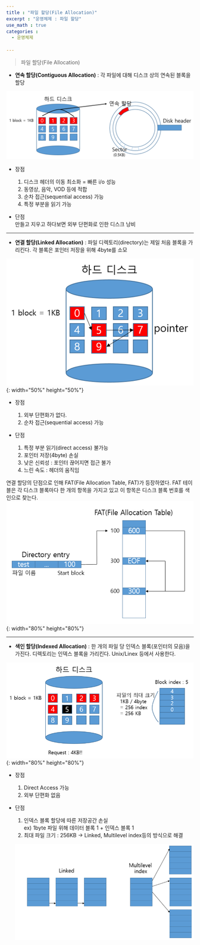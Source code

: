 ```yaml
---
title : "파일 할당(File Allocation)"
excerpt : "운영체제 : 파일 할당"
use_math : true
categories :
  - 운영체제

---
```


> 파일 할당(File Allocation)

- **연속 할당(Contiguous Allocation)** : 각 파일에 대해 디스크 상의 연속된 블록을 할당    

![](/assets/images/파일할당1.png)   
- 장점  
  1. 디스크 헤더의 이동 최소화 = 빠른 i/o 성능  
  2. 동영상, 음악, VOD 등에 적합  
  3. 순차 접근(sequential access) 가능  
  4. 특정 부분을 읽기 가능  

- 단점  
  만들고 지우고 하다보면 외부 단편화로 인한 디스크 낭비  

---

- **연결 할당(Linked Allocation)** : 파일 디렉토리(directory)는 제일 처음 블록을 가리킨다. 각 블록은 포인터 저장을 위해 4byte를 소모    

![](/assets/images/파일할당2.png){: width="50%" height="50%"}  

- 장점   
  1. 외부 단편화가 없다.  
  2. 순차 접근(sequential access) 가능    

- 단점  
  1. 특정 부분 읽기(direct access) 불가능  
  2. 포인터 저장(4byte) 손실  
  3. 낮은 신뢰성 : 포인터 끊어지면 접근 불가  
  4. 느린 속도 : 헤더의 움직임  

연결 할당의 단점으로 인해 FAT(File Allocation Table, FAT)가 등장하였다. FAT 테이블은 각 디스크 블록마다 한 개의 항목을 가지고 있고 이 항목은 디스크 블록 번호를 색인으로 찾는다.   
![](/assets/images/파일할당5.png){: width="80%" height="80%"}  

---

- **색인 할당(Indexed Allocation)** : 한 개의 파일 당 인덱스 블록(포인터의 모음)을 가진다. 디렉토리는 인덱스 블록을 가리킨다. Unix/Linex 등에서 사용한다.  

![](/assets/images/파일할당3.png){: width="80%" height="80%"}    

- 장점  
  1. Direct Access 가능  
  2. 외부 단편화 없음  

- 단점  
  1. 인덱스 블록 할당에 따른 저장공간 손실  
  ex) 1byte 파일 위해 데이터 블록 1 + 인덱스 블록 1  
  2. 최대 파일 크기 : 256KB -> Linked, Multilevel index등의 방식으로 해결  

  ![](/assets/images/파일할당4.png)  
